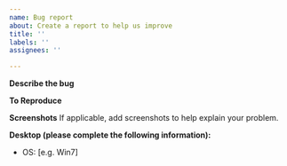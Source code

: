 ```yaml
---
name: Bug report
about: Create a report to help us improve
title: ''
labels: ''
assignees: ''

---
```


**Describe the bug**

**To Reproduce**

**Screenshots**
If applicable, add screenshots to help explain your problem.

**Desktop (please complete the following information):**
 - OS: [e.g. Win7]
